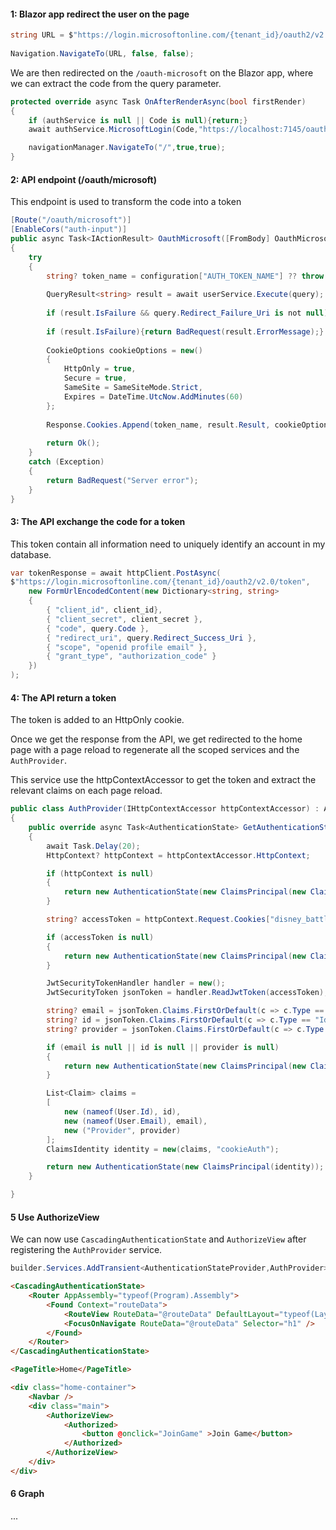#### 1: Blazor app redirect the user on the page 

```C#
string URL = $"https://login.microsoftonline.com/{tenant_id}/oauth2/v2.0/authorize?client_id={client_id}&response_type=code&redirect_uri={redirect_uri}&response_mode=query&scope={scope}";		
    
Navigation.NavigateTo(URL, false, false);
```

We are then redirected on the `/oauth-microsoft` on the Blazor app, where we can extract the code from the query parameter.
```C#
protected override async Task OnAfterRenderAsync(bool firstRender)
{
	if (authService is null || Code is null){return;}
	await authService.MicrosoftLogin(Code,"https://localhost:7145/oauth-microsoft","https://localhost:7145/oauth-microsoft");

	navigationManager.NavigateTo("/",true,true);
}
```

#### 2: API endpoint (/oauth/microsoft)
This endpoint is used to transform the code into a token

```c#
[Route("/oauth/microsoft")]
[EnableCors("auth-input")]
public async Task<IActionResult> OauthMicrosoft([FromBody] OauthMicrosoftQuery query)
{
	try
    {
        string? token_name = configuration["AUTH_TOKEN_NAME"] ?? throw new MissingConfigurationException("AUTH_TOKEN_NAME");
        
        QueryResult<string> result = await userService.Execute(query);
        
        if (result.IsFailure && query.Redirect_Failure_Uri is not null){return BadRequest(result.ErrorMessage);}
        
        if (result.IsFailure){return BadRequest(result.ErrorMessage);}
        
        CookieOptions cookieOptions = new()
        {
            HttpOnly = true,
            Secure = true,
            SameSite = SameSiteMode.Strict,
            Expires = DateTime.UtcNow.AddMinutes(60)
        };
        
        Response.Cookies.Append(token_name, result.Result, cookieOptions);
        
        return Ok();
    }
    catch (Exception)
    {
        return BadRequest("Server error");
    }
}
```

#### 3: The API exchange the code for a token 
This token contain all information need to uniquely identify an account in my database. 
```C#
var tokenResponse = await httpClient.PostAsync(
$"https://login.microsoftonline.com/{tenant_id}/oauth2/v2.0/token",
    new FormUrlEncodedContent(new Dictionary<string, string>
    {
        { "client_id", client_id},
        { "client_secret", client_secret },
        { "code", query.Code },
        { "redirect_uri", query.Redirect_Success_Uri },
        { "scope", "openid profile email" },
        { "grant_type", "authorization_code" }
    })
);
```
#### 4: The API return a token
The token is added to an HttpOnly cookie.

Once we get the response from the API, we get redirected to the home page with a page reload to regenerate all the scoped services and the `AuthProvider`.

This service use the httpContextAccessor to get the token and extract the relevant claims on each page reload.

```c#
public class AuthProvider(IHttpContextAccessor httpContextAccessor) : AuthenticationStateProvider
{
    public override async Task<AuthenticationState> GetAuthenticationStateAsync()
    {
        await Task.Delay(20);
        HttpContext? httpContext = httpContextAccessor.HttpContext;

        if (httpContext is null)
        {
            return new AuthenticationState(new ClaimsPrincipal(new ClaimsIdentity()));
        }

        string? accessToken = httpContext.Request.Cookies["disney_battle_auth_token"];

        if (accessToken is null)
        {
            return new AuthenticationState(new ClaimsPrincipal(new ClaimsIdentity()));
        }

        JwtSecurityTokenHandler handler = new();
        JwtSecurityToken jsonToken = handler.ReadJwtToken(accessToken);

        string? email = jsonToken.Claims.FirstOrDefault(c => c.Type == "Email")?.Value;
        string? id = jsonToken.Claims.FirstOrDefault(c => c.Type == "Id")?.Value;
        string? provider = jsonToken.Claims.FirstOrDefault(c => c.Type == "Provider")?.Value;

        if (email is null || id is null || provider is null)
        {
            return new AuthenticationState(new ClaimsPrincipal(new ClaimsIdentity()));
        }

        List<Claim> claims =
        [
            new (nameof(User.Id), id),
            new (nameof(User.Email), email),
            new ("Provider", provider)
        ];
        ClaimsIdentity identity = new(claims, "cookieAuth");

        return new AuthenticationState(new ClaimsPrincipal(identity));
    }

}
```

#### 5 Use AuthorizeView
We can now use `CascadingAuthenticationState` and `AuthorizeView` after registering the `AuthProvider` service.
```c#
builder.Services.AddTransient<AuthenticationStateProvider,AuthProvider>();
```

```html
<CascadingAuthenticationState>
    <Router AppAssembly="typeof(Program).Assembly">
        <Found Context="routeData">
            <RouteView RouteData="@routeData" DefaultLayout="typeof(Layout.MainLayout)" />
            <FocusOnNavigate RouteData="@routeData" Selector="h1" />
        </Found>
    </Router>
</CascadingAuthenticationState>
```

```html
<PageTitle>Home</PageTitle>

<div class="home-container">
    <Navbar />
    <div class="main">
        <AuthorizeView>
            <Authorized>
                <button @onclick="JoinGame" >Join Game</button>
            </Authorized>
        </AuthorizeView>
    </div>
</div>
```

#### 6 Graph
...

